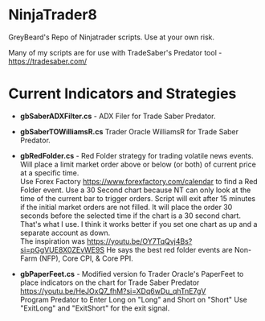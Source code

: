 # NinjaTrader8
 GreyBeard's Repo of Ninjatrader scripts. Use at your own risk.
 
 Many of my scripts are for use with TradeSaber's Predator tool - https://tradesaber.com/

# Current Indicators and Strategies

+ **gbSaberADXFilter.cs** - ADX Filer for Trade Saber Predator. 

+ **gbSaberTOWilliamsR.cs** Trader Oracle WilliamsR for Trade Saber Predator. 

+ **gbRedFolder.cs** - Red Folder strategy for trading volatile news events. Will place a limit market order above or below (or both) of current price at a specific time.  
 Use Forex Factory https://www.forexfactory.com/calendar to find a Red Folder event. Use a 30 Second chart because NT can only look at the time of the current bar to trigger orders. 
 Script will exit after 15 minutes if the initial market orders are not filled.
 It will place the order 30 seconds before the selected time if the chart is a 30 second chart. That's what I use.
 I think it works better if you set one chart as  up and a separate account as down.  
 The inspiration was https://youtu.be/OY7TqQvj4Bs?si=pGgVUE8X0ZEvWE9S  He says the best red folder events are  Non-Farm (NFP), Core CPI, & Core PPI.


+ **gbPaperFeet.cs** -  Modified version fo Trader Oracle's PaperFeet to place indicators on the chart for Trade Saber Predator https://youtu.be/HeJOxQ7_fhM?si=XDq6wDu_qhTnE7gV  
 Program Predator to Enter Long on "Long" and Short on "Short" Use "ExitLong" and "ExitShort" for the exit signal.

